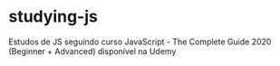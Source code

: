 # studying-js
Estudos de JS seguindo curso JavaScript - The Complete Guide 2020 (Beginner + Advanced) disponível na Udemy
